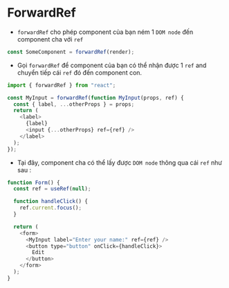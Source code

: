 # ForwardRef

- `forwardRef` cho phép component của bạn ném 1 `DOM node` đến component cha với `ref`

```js
const SomeComponent = forwardRef(render);
```

- Gọi `forwardRef` để component của bạn có thể nhận được 1 `ref` and chuyển tiếp cái `ref` đó đến component con.

```js
import { forwardRef } from "react";

const MyInput = forwardRef(function MyInput(props, ref) {
  const { label, ...otherProps } = props;
  return (
    <label>
      {label}
      <input {...otherProps} ref={ref} />
    </label>
  );
});
```

- Tại đây, component cha có thể lấy được `DOM node` thông qua cái `ref` như sau :

```js
function Form() {
  const ref = useRef(null);

  function handleClick() {
    ref.current.focus();
  }

  return (
    <form>
      <MyInput label="Enter your name:" ref={ref} />
      <button type="button" onClick={handleClick}>
        Edit
      </button>
    </form>
  );
}
```
